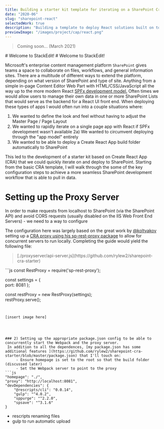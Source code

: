 ```yaml
---
title: Building a starter kit template for iterating on a SharePoint Create-React-App solution
date: "2020-06"
slug: "sharepoint-react"
selectedWork: true
description: "Building a template to deploy React solutions built on top of SharePoint."
previewImage: "/images/project/cap/react.png"
---
```


<blockquote>Coming soon... (March 2021)</blockquote>
# Welcome to StackEdit!
# Welcome to StackEdit!

Microsoft's enterprise content management platform `SharePoint` gives teams a space to collaborate on files, workflows, and general information sites. There are a multitude of different ways to extend the platform, depending on what version of SharePoint and type of site. Anything from a simple in-page Content Editor Web Part with HTML/CSS/JavaScript all the way up to the more modern React [SPFx development model.](https://docs.microsoft.com/en-us/sharepoint/dev/spfx/sharepoint-framework-overview) Often times we would allow users to manage their own data in one or more SharePoint Lists that would serve as the backend for a React UI front end. When deploying these types of apps I would often run into a couple situations where:

1.  We wanted to define the look and feel without having to adjust the Master Page / Page Layout
2.  We wanted to rapidly iterate on a single page app with React if SPFx development wasn't available
    2a) We wanted to circumvent deploying through the "app model" entirely
3.  We wanted to be able to deploy a Create React App build folder automatically to SharePoint

This led to the development of a starter kit based on Create React App (CRA) that we could quickly iterate on and deploy to SharePoint. Starting from the basic CRA template, I will walk through the some of the key configuration steps to achieve a more seamless SharePoint development workflow that is able to pull in data.

# Setting up the Proxy Server

In order to make requests from localhost to SharePoint (via the SharePoint API) and avoid CORS requests (usually disabled on the IIS Web Front End Servers) - we need to a way to configure

The configuration here was largely based on the great work by [@koltyakov](https://github.com/koltyakov) setting up a [CRA proxy using his sp-rest-proxy package](https://www.linkedin.com/pulse/getting-started-react-local-development-sharepoint-andrew-koltyakov/) to allow for concurrent servers to run locally. Completing the guide would yield the following file:

<blockquote> [./proxyserver/api-server.js](https://github.com/rylew2/sharepoint-cra-starter)</blockquote>
```js
const RestProxy = require('sp-rest-proxy');

const settings = {  
 port: 8081
};

const restProxy = new RestProxy(settings);  
restProxy.serve();

````


[insert image here]




### 2) Setting up the appropriate package.json config to be able to concurrently start the Webpack and the proxy server.
 In addition to all the dependences, [my package.json has some additional features ](https://github.com/rylew2/sharepoint-cra-starter/blob/master/package.json) that I'll touch on:
	 - Ensure homepage is set to the root so that the build folder (discussed later)
	 - Set the Webpack server to point to the proxy
```js
"homepage": "./",
"proxy": "http://localhost:8081",
"devDependencies": {
	"@rescripts/cli": "0.0.14",
	"gulp": "^4.0.2",
	"sppurge": "^2.2.0",
	"spsave": "^3.1.6"
}
````

- rescripts renaming files
- gulp to run automatic upload
